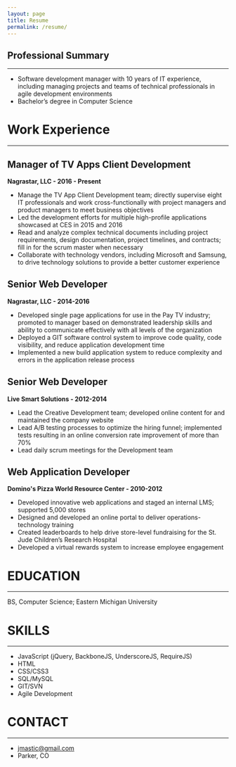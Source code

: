```yaml
---
layout: page
title: Resume
permalink: /resume/
---
```


## Professional Summary
-----------------------
*	Software development manager with 10 years of IT experience, including managing projects and teams of technical professionals in agile development environments
*	Bachelor’s degree in Computer Science

# Work Experience
-----------------

## Manager of TV Apps Client Development  
**Nagrastar, LLC - 2016 - Present**

* Manage the TV App Client Development team; directly supervise eight IT professionals and work cross-functionally with project managers and product managers to meet business objectives
*	Led the development efforts for multiple high-profile applications showcased at CES in 2015 and 2016
*	Read and analyze complex technical documents including project requirements, design documentation, project timelines, and contracts; fill in for the scrum master when necessary
*	Collaborate with technology vendors, including Microsoft and Samsung, to drive technology solutions to provide a better customer experience

## Senior Web Developer  
**Nagrastar, LLC - 2014-2016**

*	Developed single page applications for use in the Pay TV industry; promoted to manager based on demonstrated leadership skills and ability to communicate effectively with all levels of the organization
*	Deployed a GIT software control system to improve code quality, code visibility, and reduce application development time
*	Implemented a new build application system to reduce complexity and errors in the application release process

## Senior Web Developer  
**Live Smart Solutions - 2012-2014**

*	Lead the Creative Development team; developed online content for and maintained the company website
*	Lead A/B testing processes to optimize the hiring funnel; implemented tests resulting in an online conversion rate improvement of more than 70%
*	Lead daily scrum meetings for the Development team

## Web Application Developer  
**Domino's Pizza World Resource Center - 2010-2012**

*	Developed innovative web applications and staged an internal LMS; supported 5,000 stores
*	Designed and developed an online portal to deliver operations-technology training
*	Created leaderboards to help drive store-level fundraising for the St. Jude Children’s Research Hospital
*	Developed a virtual rewards system to increase employee engagement

# EDUCATION
-----------
BS, Computer Science; Eastern Michigan University

# SKILLS
--------
* JavaScript (jQuery, BackboneJS, UnderscoreJS, RequireJS)
* HTML
* CSS/CSS3
* SQL/MySQL
* GIT/SVN
* Agile Development

# CONTACT
---------
* [jmastic@gmail.com](mailto:jmastic@gmail.com)
* Parker, CO
